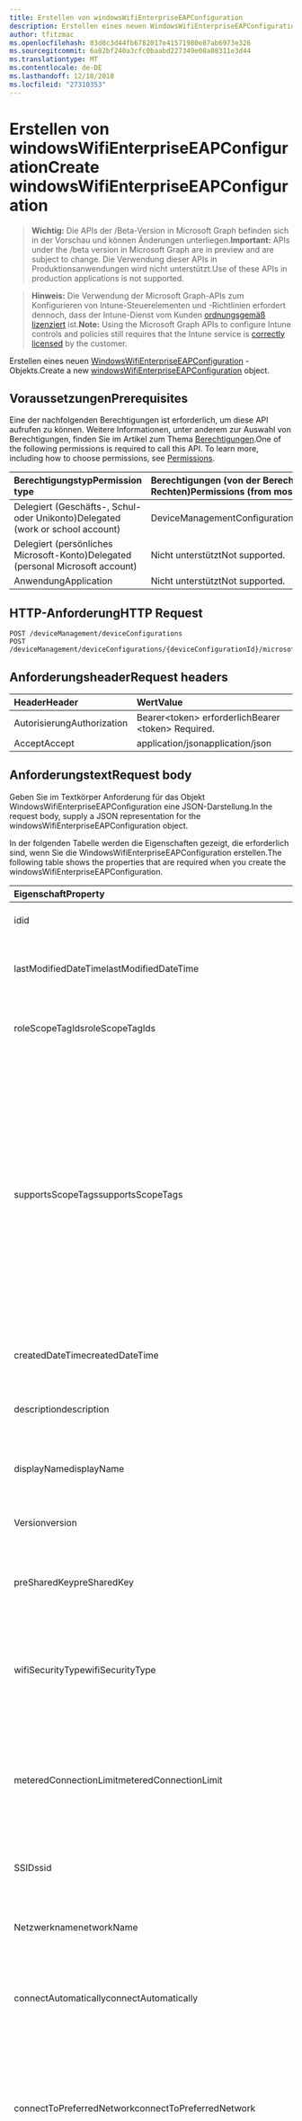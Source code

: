 ```yaml
---
title: Erstellen von windowsWifiEnterpriseEAPConfiguration
description: Erstellen eines neuen WindowsWifiEnterpriseEAPConfiguration-Objekts.
author: tfitzmac
ms.openlocfilehash: 03d8c3d44fb6782017e41571980e87ab6973e326
ms.sourcegitcommit: 6a82bf240a3cfc0baabd227349e08a08311e3d44
ms.translationtype: MT
ms.contentlocale: de-DE
ms.lasthandoff: 12/18/2018
ms.locfileid: "27310353"
---
```

# <a name="create-windowswifienterpriseeapconfiguration"></a><span data-ttu-id="7ac6f-103">Erstellen von windowsWifiEnterpriseEAPConfiguration</span><span class="sxs-lookup"><span data-stu-id="7ac6f-103">Create windowsWifiEnterpriseEAPConfiguration</span></span>

> <span data-ttu-id="7ac6f-104">**Wichtig:** Die APIs der /Beta-Version in Microsoft Graph befinden sich in der Vorschau und können Änderungen unterliegen.</span><span class="sxs-lookup"><span data-stu-id="7ac6f-104">**Important:** APIs under the /beta version in Microsoft Graph are in preview and are subject to change.</span></span> <span data-ttu-id="7ac6f-105">Die Verwendung dieser APIs in Produktionsanwendungen wird nicht unterstützt.</span><span class="sxs-lookup"><span data-stu-id="7ac6f-105">Use of these APIs in production applications is not supported.</span></span>

> <span data-ttu-id="7ac6f-106">**Hinweis:** Die Verwendung der Microsoft Graph-APIs zum Konfigurieren von Intune-Steuerelementen und -Richtlinien erfordert dennoch, dass der Intune-Dienst vom Kunden [ordnungsgemäß lizenziert](https://go.microsoft.com/fwlink/?linkid=839381) ist.</span><span class="sxs-lookup"><span data-stu-id="7ac6f-106">**Note:** Using the Microsoft Graph APIs to configure Intune controls and policies still requires that the Intune service is [correctly licensed](https://go.microsoft.com/fwlink/?linkid=839381) by the customer.</span></span>

<span data-ttu-id="7ac6f-107">Erstellen eines neuen [WindowsWifiEnterpriseEAPConfiguration](../resources/intune-deviceconfig-windowswifienterpriseeapconfiguration.md) -Objekts.</span><span class="sxs-lookup"><span data-stu-id="7ac6f-107">Create a new [windowsWifiEnterpriseEAPConfiguration](../resources/intune-deviceconfig-windowswifienterpriseeapconfiguration.md) object.</span></span>
## <a name="prerequisites"></a><span data-ttu-id="7ac6f-108">Voraussetzungen</span><span class="sxs-lookup"><span data-stu-id="7ac6f-108">Prerequisites</span></span>
<span data-ttu-id="7ac6f-p102">Eine der nachfolgenden Berechtigungen ist erforderlich, um diese API aufrufen zu können. Weitere Informationen, unter anderem zur Auswahl von Berechtigungen, finden Sie im Artikel zum Thema [Berechtigungen](/graph/permissions-reference).</span><span class="sxs-lookup"><span data-stu-id="7ac6f-p102">One of the following permissions is required to call this API. To learn more, including how to choose permissions, see [Permissions](/graph/permissions-reference).</span></span>

|<span data-ttu-id="7ac6f-111">Berechtigungstyp</span><span class="sxs-lookup"><span data-stu-id="7ac6f-111">Permission type</span></span>|<span data-ttu-id="7ac6f-112">Berechtigungen (von der Berechtigung mit den meisten Rechten zu der mit den wenigsten Rechten)</span><span class="sxs-lookup"><span data-stu-id="7ac6f-112">Permissions (from most to least privileged)</span></span>|
|:---|:---|
|<span data-ttu-id="7ac6f-113">Delegiert (Geschäfts-, Schul- oder Unikonto)</span><span class="sxs-lookup"><span data-stu-id="7ac6f-113">Delegated (work or school account)</span></span>|<span data-ttu-id="7ac6f-114">DeviceManagementConfiguration.ReadWrite.All</span><span class="sxs-lookup"><span data-stu-id="7ac6f-114">DeviceManagementConfiguration.ReadWrite.All</span></span>|
|<span data-ttu-id="7ac6f-115">Delegiert (persönliches Microsoft-Konto)</span><span class="sxs-lookup"><span data-stu-id="7ac6f-115">Delegated (personal Microsoft account)</span></span>|<span data-ttu-id="7ac6f-116">Nicht unterstützt</span><span class="sxs-lookup"><span data-stu-id="7ac6f-116">Not supported.</span></span>|
|<span data-ttu-id="7ac6f-117">Anwendung</span><span class="sxs-lookup"><span data-stu-id="7ac6f-117">Application</span></span>|<span data-ttu-id="7ac6f-118">Nicht unterstützt</span><span class="sxs-lookup"><span data-stu-id="7ac6f-118">Not supported.</span></span>|

## <a name="http-request"></a><span data-ttu-id="7ac6f-119">HTTP-Anforderung</span><span class="sxs-lookup"><span data-stu-id="7ac6f-119">HTTP Request</span></span>
<!-- {
  "blockType": "ignored"
}
-->
``` http
POST /deviceManagement/deviceConfigurations
POST /deviceManagement/deviceConfigurations/{deviceConfigurationId}/microsoft.graph.windowsDomainJoinConfiguration/networkAccessConfigurations
```

## <a name="request-headers"></a><span data-ttu-id="7ac6f-120">Anforderungsheader</span><span class="sxs-lookup"><span data-stu-id="7ac6f-120">Request headers</span></span>
|<span data-ttu-id="7ac6f-121">Header</span><span class="sxs-lookup"><span data-stu-id="7ac6f-121">Header</span></span>|<span data-ttu-id="7ac6f-122">Wert</span><span class="sxs-lookup"><span data-stu-id="7ac6f-122">Value</span></span>|
|:---|:---|
|<span data-ttu-id="7ac6f-123">Autorisierung</span><span class="sxs-lookup"><span data-stu-id="7ac6f-123">Authorization</span></span>|<span data-ttu-id="7ac6f-124">Bearer&lt;token&gt; erforderlich</span><span class="sxs-lookup"><span data-stu-id="7ac6f-124">Bearer &lt;token&gt; Required.</span></span>|
|<span data-ttu-id="7ac6f-125">Accept</span><span class="sxs-lookup"><span data-stu-id="7ac6f-125">Accept</span></span>|<span data-ttu-id="7ac6f-126">application/json</span><span class="sxs-lookup"><span data-stu-id="7ac6f-126">application/json</span></span>|

## <a name="request-body"></a><span data-ttu-id="7ac6f-127">Anforderungstext</span><span class="sxs-lookup"><span data-stu-id="7ac6f-127">Request body</span></span>
<span data-ttu-id="7ac6f-128">Geben Sie im Textkörper Anforderung für das Objekt WindowsWifiEnterpriseEAPConfiguration eine JSON-Darstellung.</span><span class="sxs-lookup"><span data-stu-id="7ac6f-128">In the request body, supply a JSON representation for the windowsWifiEnterpriseEAPConfiguration object.</span></span>

<span data-ttu-id="7ac6f-129">In der folgenden Tabelle werden die Eigenschaften gezeigt, die erforderlich sind, wenn Sie die WindowsWifiEnterpriseEAPConfiguration erstellen.</span><span class="sxs-lookup"><span data-stu-id="7ac6f-129">The following table shows the properties that are required when you create the windowsWifiEnterpriseEAPConfiguration.</span></span>

|<span data-ttu-id="7ac6f-130">Eigenschaft</span><span class="sxs-lookup"><span data-stu-id="7ac6f-130">Property</span></span>|<span data-ttu-id="7ac6f-131">Typ</span><span class="sxs-lookup"><span data-stu-id="7ac6f-131">Type</span></span>|<span data-ttu-id="7ac6f-132">Beschreibung</span><span class="sxs-lookup"><span data-stu-id="7ac6f-132">Description</span></span>|
|:---|:---|:---|
|<span data-ttu-id="7ac6f-133">id</span><span class="sxs-lookup"><span data-stu-id="7ac6f-133">id</span></span>|<span data-ttu-id="7ac6f-134">String</span><span class="sxs-lookup"><span data-stu-id="7ac6f-134">String</span></span>|<span data-ttu-id="7ac6f-135">Schlüssel der Entität</span><span class="sxs-lookup"><span data-stu-id="7ac6f-135">Key of the entity.</span></span> <span data-ttu-id="7ac6f-136">Geerbt von [deviceConfiguration](../resources/intune-deviceconfig-deviceconfiguration.md).</span><span class="sxs-lookup"><span data-stu-id="7ac6f-136">Inherited from [deviceConfiguration](../resources/intune-deviceconfig-deviceconfiguration.md)</span></span>|
|<span data-ttu-id="7ac6f-137">lastModifiedDateTime</span><span class="sxs-lookup"><span data-stu-id="7ac6f-137">lastModifiedDateTime</span></span>|<span data-ttu-id="7ac6f-138">DateTimeOffset</span><span class="sxs-lookup"><span data-stu-id="7ac6f-138">DateTimeOffset</span></span>|<span data-ttu-id="7ac6f-139">Datum und Uhrzeit der letzten Änderung des Objekts.</span><span class="sxs-lookup"><span data-stu-id="7ac6f-139">DateTime the object was last modified.</span></span> <span data-ttu-id="7ac6f-140">Geerbt von [deviceConfiguration](../resources/intune-deviceconfig-deviceconfiguration.md).</span><span class="sxs-lookup"><span data-stu-id="7ac6f-140">Inherited from [deviceConfiguration](../resources/intune-deviceconfig-deviceconfiguration.md)</span></span>|
|<span data-ttu-id="7ac6f-141">roleScopeTagIds</span><span class="sxs-lookup"><span data-stu-id="7ac6f-141">roleScopeTagIds</span></span>|<span data-ttu-id="7ac6f-142">Collection von Objekten des Typs „String“</span><span class="sxs-lookup"><span data-stu-id="7ac6f-142">String collection</span></span>|<span data-ttu-id="7ac6f-143">Liste der Bereich Tags für diese Instanz der Entität.</span><span class="sxs-lookup"><span data-stu-id="7ac6f-143">List of Scope Tags for this Entity instance.</span></span> <span data-ttu-id="7ac6f-144">Geerbt von [deviceConfiguration](../resources/intune-deviceconfig-deviceconfiguration.md).</span><span class="sxs-lookup"><span data-stu-id="7ac6f-144">Inherited from [deviceConfiguration](../resources/intune-deviceconfig-deviceconfiguration.md)</span></span>|
|<span data-ttu-id="7ac6f-145">supportsScopeTags</span><span class="sxs-lookup"><span data-stu-id="7ac6f-145">supportsScopeTags</span></span>|<span data-ttu-id="7ac6f-146">Boolesch</span><span class="sxs-lookup"><span data-stu-id="7ac6f-146">Boolean</span></span>|<span data-ttu-id="7ac6f-147">Gibt an, ob die zugrunde liegende Gerätekonfiguration die Zuweisung von Bereich Kategorien unterstützt.</span><span class="sxs-lookup"><span data-stu-id="7ac6f-147">Indicates whether or not the underlying Device Configuration supports the assignment of scope tags.</span></span> <span data-ttu-id="7ac6f-148">Zuweisen der ScopeTags-Eigenschaft ist nicht zulässig, wenn dieser Wert false ist und Entitäten nicht bereichsbezogenen Benutzern angezeigt werden.</span><span class="sxs-lookup"><span data-stu-id="7ac6f-148">Assigning to the ScopeTags property is not allowed when this value is false and entities will not be visible to scoped users.</span></span> <span data-ttu-id="7ac6f-149">Dies tritt für Legacy-Richtlinien in Silverlight erstellt und kann durch Löschen und Neuerstellen der Richtlinie in der Azure-Verwaltungsportal aufgelöst werden.</span><span class="sxs-lookup"><span data-stu-id="7ac6f-149">This occurs for Legacy policies created in Silverlight and can be resolved by deleting and recreating the policy in the Azure Portal.</span></span> <span data-ttu-id="7ac6f-150">Diese Eigenschaft ist schreibgeschützt.</span><span class="sxs-lookup"><span data-stu-id="7ac6f-150">This property is read-only.</span></span> <span data-ttu-id="7ac6f-151">Geerbt von [deviceConfiguration](../resources/intune-deviceconfig-deviceconfiguration.md).</span><span class="sxs-lookup"><span data-stu-id="7ac6f-151">Inherited from [deviceConfiguration](../resources/intune-deviceconfig-deviceconfiguration.md)</span></span>|
|<span data-ttu-id="7ac6f-152">createdDateTime</span><span class="sxs-lookup"><span data-stu-id="7ac6f-152">createdDateTime</span></span>|<span data-ttu-id="7ac6f-153">DateTimeOffset</span><span class="sxs-lookup"><span data-stu-id="7ac6f-153">DateTimeOffset</span></span>|<span data-ttu-id="7ac6f-154">Datum und Uhrzeit der Erstellung des Objekts.</span><span class="sxs-lookup"><span data-stu-id="7ac6f-154">DateTime the object was created.</span></span> <span data-ttu-id="7ac6f-155">Geerbt von [deviceConfiguration](../resources/intune-deviceconfig-deviceconfiguration.md).</span><span class="sxs-lookup"><span data-stu-id="7ac6f-155">Inherited from [deviceConfiguration](../resources/intune-deviceconfig-deviceconfiguration.md)</span></span>|
|<span data-ttu-id="7ac6f-156">description</span><span class="sxs-lookup"><span data-stu-id="7ac6f-156">description</span></span>|<span data-ttu-id="7ac6f-157">String</span><span class="sxs-lookup"><span data-stu-id="7ac6f-157">String</span></span>|<span data-ttu-id="7ac6f-158">Beschreibung der Gerätekonfiguration (vom Administrator festgelegt).</span><span class="sxs-lookup"><span data-stu-id="7ac6f-158">Admin provided description of the Device Configuration.</span></span> <span data-ttu-id="7ac6f-159">Geerbt von [deviceConfiguration](../resources/intune-deviceconfig-deviceconfiguration.md).</span><span class="sxs-lookup"><span data-stu-id="7ac6f-159">Inherited from [deviceConfiguration](../resources/intune-deviceconfig-deviceconfiguration.md)</span></span>|
|<span data-ttu-id="7ac6f-160">displayName</span><span class="sxs-lookup"><span data-stu-id="7ac6f-160">displayName</span></span>|<span data-ttu-id="7ac6f-161">String</span><span class="sxs-lookup"><span data-stu-id="7ac6f-161">String</span></span>|<span data-ttu-id="7ac6f-162">Name der Gerätekonfiguration (vom Administrator festgelegt).</span><span class="sxs-lookup"><span data-stu-id="7ac6f-162">Admin provided name of the device configuration.</span></span> <span data-ttu-id="7ac6f-163">Geerbt von [deviceConfiguration](../resources/intune-deviceconfig-deviceconfiguration.md).</span><span class="sxs-lookup"><span data-stu-id="7ac6f-163">Inherited from [deviceConfiguration](../resources/intune-deviceconfig-deviceconfiguration.md)</span></span>|
|<span data-ttu-id="7ac6f-164">Version</span><span class="sxs-lookup"><span data-stu-id="7ac6f-164">version</span></span>|<span data-ttu-id="7ac6f-165">Int32</span><span class="sxs-lookup"><span data-stu-id="7ac6f-165">Int32</span></span>|<span data-ttu-id="7ac6f-166">Version der Gerätekonfiguration.</span><span class="sxs-lookup"><span data-stu-id="7ac6f-166">Version of the device configuration.</span></span> <span data-ttu-id="7ac6f-167">Geerbt von [deviceConfiguration](../resources/intune-deviceconfig-deviceconfiguration.md).</span><span class="sxs-lookup"><span data-stu-id="7ac6f-167">Inherited from [deviceConfiguration](../resources/intune-deviceconfig-deviceconfiguration.md)</span></span>|
|<span data-ttu-id="7ac6f-168">preSharedKey</span><span class="sxs-lookup"><span data-stu-id="7ac6f-168">preSharedKey</span></span>|<span data-ttu-id="7ac6f-169">String</span><span class="sxs-lookup"><span data-stu-id="7ac6f-169">String</span></span>|<span data-ttu-id="7ac6f-170">Dies ist die vorinstallierten Schlüssel für WPA persönliche Wi-Fi-Netzwerk.</span><span class="sxs-lookup"><span data-stu-id="7ac6f-170">This is the pre-shared key for WPA Personal Wi-Fi network.</span></span> <span data-ttu-id="7ac6f-171">Geerbt von [windowsWifiConfiguration](../resources/intune-deviceconfig-windowswificonfiguration.md)</span><span class="sxs-lookup"><span data-stu-id="7ac6f-171">Inherited from [windowsWifiConfiguration](../resources/intune-deviceconfig-windowswificonfiguration.md)</span></span>|
|<span data-ttu-id="7ac6f-172">wifiSecurityType</span><span class="sxs-lookup"><span data-stu-id="7ac6f-172">wifiSecurityType</span></span>|[<span data-ttu-id="7ac6f-173">wiFiSecurityType</span><span class="sxs-lookup"><span data-stu-id="7ac6f-173">wiFiSecurityType</span></span>](../resources/intune-deviceconfig-wifisecuritytype.md)|<span data-ttu-id="7ac6f-174">Den Sicherheitstyp Wifi angeben.</span><span class="sxs-lookup"><span data-stu-id="7ac6f-174">Specify the Wifi Security Type.</span></span> <span data-ttu-id="7ac6f-175">Geerbt von [WindowsWifiConfiguration](../resources/intune-deviceconfig-windowswificonfiguration.md).</span><span class="sxs-lookup"><span data-stu-id="7ac6f-175">Inherited from [windowsWifiConfiguration](../resources/intune-deviceconfig-windowswificonfiguration.md).</span></span> <span data-ttu-id="7ac6f-176">Mögliche Werte sind: `open`, `wpaPersonal`, `wpaEnterprise`, `wep`, `wpa2Personal` und `wpa2Enterprise`.</span><span class="sxs-lookup"><span data-stu-id="7ac6f-176">Possible values are: `open`, `wpaPersonal`, `wpaEnterprise`, `wep`, `wpa2Personal`, `wpa2Enterprise`.</span></span>|
|<span data-ttu-id="7ac6f-177">meteredConnectionLimit</span><span class="sxs-lookup"><span data-stu-id="7ac6f-177">meteredConnectionLimit</span></span>|[<span data-ttu-id="7ac6f-178">meteredConnectionLimitType</span><span class="sxs-lookup"><span data-stu-id="7ac6f-178">meteredConnectionLimitType</span></span>](../resources/intune-deviceconfig-meteredconnectionlimittype.md)|<span data-ttu-id="7ac6f-179">Geben Sie den gemessenen Verbindungstyp des Grenzwert für die WLAN-Verbindung.</span><span class="sxs-lookup"><span data-stu-id="7ac6f-179">Specify the metered connection limit type for the wifi connection.</span></span> <span data-ttu-id="7ac6f-180">Geerbt von [WindowsWifiConfiguration](../resources/intune-deviceconfig-windowswificonfiguration.md).</span><span class="sxs-lookup"><span data-stu-id="7ac6f-180">Inherited from [windowsWifiConfiguration](../resources/intune-deviceconfig-windowswificonfiguration.md).</span></span> <span data-ttu-id="7ac6f-181">Mögliche Werte sind: `unrestricted`, `fixed` und `variable`.</span><span class="sxs-lookup"><span data-stu-id="7ac6f-181">Possible values are: `unrestricted`, `fixed`, `variable`.</span></span>|
|<span data-ttu-id="7ac6f-182">SSID</span><span class="sxs-lookup"><span data-stu-id="7ac6f-182">ssid</span></span>|<span data-ttu-id="7ac6f-183">String</span><span class="sxs-lookup"><span data-stu-id="7ac6f-183">String</span></span>|<span data-ttu-id="7ac6f-184">Geben Sie die SSID des WLAN-Verbindung.</span><span class="sxs-lookup"><span data-stu-id="7ac6f-184">Specify the SSID of the wifi connection.</span></span> <span data-ttu-id="7ac6f-185">Geerbt von [windowsWifiConfiguration](../resources/intune-deviceconfig-windowswificonfiguration.md)</span><span class="sxs-lookup"><span data-stu-id="7ac6f-185">Inherited from [windowsWifiConfiguration](../resources/intune-deviceconfig-windowswificonfiguration.md)</span></span>|
|<span data-ttu-id="7ac6f-186">Netzwerkname</span><span class="sxs-lookup"><span data-stu-id="7ac6f-186">networkName</span></span>|<span data-ttu-id="7ac6f-187">String</span><span class="sxs-lookup"><span data-stu-id="7ac6f-187">String</span></span>|<span data-ttu-id="7ac6f-188">Geben Sie den Namen der Netzwerk-Konfiguration.</span><span class="sxs-lookup"><span data-stu-id="7ac6f-188">Specify the network configuration name.</span></span> <span data-ttu-id="7ac6f-189">Geerbt von [windowsWifiConfiguration](../resources/intune-deviceconfig-windowswificonfiguration.md)</span><span class="sxs-lookup"><span data-stu-id="7ac6f-189">Inherited from [windowsWifiConfiguration](../resources/intune-deviceconfig-windowswificonfiguration.md)</span></span>|
|<span data-ttu-id="7ac6f-190">connectAutomatically</span><span class="sxs-lookup"><span data-stu-id="7ac6f-190">connectAutomatically</span></span>|<span data-ttu-id="7ac6f-191">Boolesch</span><span class="sxs-lookup"><span data-stu-id="7ac6f-191">Boolean</span></span>|<span data-ttu-id="7ac6f-192">Geben Sie an, ob die WLAN-Verbindung automatisch im Bereich eine Verbindung herstellen soll.</span><span class="sxs-lookup"><span data-stu-id="7ac6f-192">Specify whether the wifi connection should connect automatically when in range.</span></span> <span data-ttu-id="7ac6f-193">Geerbt von [windowsWifiConfiguration](../resources/intune-deviceconfig-windowswificonfiguration.md)</span><span class="sxs-lookup"><span data-stu-id="7ac6f-193">Inherited from [windowsWifiConfiguration](../resources/intune-deviceconfig-windowswificonfiguration.md)</span></span>|
|<span data-ttu-id="7ac6f-194">connectToPreferredNetwork</span><span class="sxs-lookup"><span data-stu-id="7ac6f-194">connectToPreferredNetwork</span></span>|<span data-ttu-id="7ac6f-195">Boolesch</span><span class="sxs-lookup"><span data-stu-id="7ac6f-195">Boolean</span></span>|<span data-ttu-id="7ac6f-196">Geben Sie an, ob die WLAN-Verbindung zu bevorzugten Netzwerken, wenn bereits mit diesem verbunden eine Verbindung herstellen soll.</span><span class="sxs-lookup"><span data-stu-id="7ac6f-196">Specify whether the wifi connection should connect to more preferred networks when already connected to this one.</span></span>  <span data-ttu-id="7ac6f-197">Erfordert ConnectAutomatically auf true festgelegt ist.</span><span class="sxs-lookup"><span data-stu-id="7ac6f-197">Requires ConnectAutomatically to be true.</span></span> <span data-ttu-id="7ac6f-198">Geerbt von [windowsWifiConfiguration](../resources/intune-deviceconfig-windowswificonfiguration.md)</span><span class="sxs-lookup"><span data-stu-id="7ac6f-198">Inherited from [windowsWifiConfiguration](../resources/intune-deviceconfig-windowswificonfiguration.md)</span></span>|
|<span data-ttu-id="7ac6f-199">connectWhenNetworkNameIsHidden</span><span class="sxs-lookup"><span data-stu-id="7ac6f-199">connectWhenNetworkNameIsHidden</span></span>|<span data-ttu-id="7ac6f-200">Boolesch</span><span class="sxs-lookup"><span data-stu-id="7ac6f-200">Boolean</span></span>|<span data-ttu-id="7ac6f-201">Geben Sie an, ob die WLAN-Verbindung automatisch verbinden sollte, auch wenn die SSID nicht übertragen wird.</span><span class="sxs-lookup"><span data-stu-id="7ac6f-201">Specify whether the wifi connection should connect automatically even when the SSID is not broadcasting.</span></span> <span data-ttu-id="7ac6f-202">Geerbt von [windowsWifiConfiguration](../resources/intune-deviceconfig-windowswificonfiguration.md)</span><span class="sxs-lookup"><span data-stu-id="7ac6f-202">Inherited from [windowsWifiConfiguration](../resources/intune-deviceconfig-windowswificonfiguration.md)</span></span>|
|<span data-ttu-id="7ac6f-203">proxySetting</span><span class="sxs-lookup"><span data-stu-id="7ac6f-203">proxySetting</span></span>|[<span data-ttu-id="7ac6f-204">wiFiProxySetting</span><span class="sxs-lookup"><span data-stu-id="7ac6f-204">wiFiProxySetting</span></span>](../resources/intune-deviceconfig-wifiproxysetting.md)|<span data-ttu-id="7ac6f-205">Geben Sie die Proxyeinstellung für Wi-Fi-Konfiguration Inherited aus [WindowsWifiConfiguration](../resources/intune-deviceconfig-windowswificonfiguration.md).</span><span class="sxs-lookup"><span data-stu-id="7ac6f-205">Specify the proxy setting for Wi-Fi configuration Inherited from [windowsWifiConfiguration](../resources/intune-deviceconfig-windowswificonfiguration.md).</span></span> <span data-ttu-id="7ac6f-206">Mögliche Werte sind: `none`, `manual` und `automatic`.</span><span class="sxs-lookup"><span data-stu-id="7ac6f-206">Possible values are: `none`, `manual`, `automatic`.</span></span>|
|<span data-ttu-id="7ac6f-207">proxyManualAddress</span><span class="sxs-lookup"><span data-stu-id="7ac6f-207">proxyManualAddress</span></span>|<span data-ttu-id="7ac6f-208">String</span><span class="sxs-lookup"><span data-stu-id="7ac6f-208">String</span></span>|<span data-ttu-id="7ac6f-209">Geben Sie die IP-Adresse des Proxyservers ein.</span><span class="sxs-lookup"><span data-stu-id="7ac6f-209">Specify the IP address for the proxy server.</span></span> <span data-ttu-id="7ac6f-210">Geerbt von [windowsWifiConfiguration](../resources/intune-deviceconfig-windowswificonfiguration.md)</span><span class="sxs-lookup"><span data-stu-id="7ac6f-210">Inherited from [windowsWifiConfiguration](../resources/intune-deviceconfig-windowswificonfiguration.md)</span></span>|
|<span data-ttu-id="7ac6f-211">proxyManualPort</span><span class="sxs-lookup"><span data-stu-id="7ac6f-211">proxyManualPort</span></span>|<span data-ttu-id="7ac6f-212">Int32</span><span class="sxs-lookup"><span data-stu-id="7ac6f-212">Int32</span></span>|<span data-ttu-id="7ac6f-213">Geben Sie den Port für den Proxyserver ein.</span><span class="sxs-lookup"><span data-stu-id="7ac6f-213">Specify the port for the proxy server.</span></span> <span data-ttu-id="7ac6f-214">Geerbt von [windowsWifiConfiguration](../resources/intune-deviceconfig-windowswificonfiguration.md)</span><span class="sxs-lookup"><span data-stu-id="7ac6f-214">Inherited from [windowsWifiConfiguration](../resources/intune-deviceconfig-windowswificonfiguration.md)</span></span>|
|<span data-ttu-id="7ac6f-215">proxyAutomaticConfigurationUrl</span><span class="sxs-lookup"><span data-stu-id="7ac6f-215">proxyAutomaticConfigurationUrl</span></span>|<span data-ttu-id="7ac6f-216">String</span><span class="sxs-lookup"><span data-stu-id="7ac6f-216">String</span></span>|<span data-ttu-id="7ac6f-217">Geben Sie die URL für das Skript Server Proxykonfiguration.</span><span class="sxs-lookup"><span data-stu-id="7ac6f-217">Specify the URL for the proxy server configuration script.</span></span> <span data-ttu-id="7ac6f-218">Geerbt von [windowsWifiConfiguration](../resources/intune-deviceconfig-windowswificonfiguration.md)</span><span class="sxs-lookup"><span data-stu-id="7ac6f-218">Inherited from [windowsWifiConfiguration](../resources/intune-deviceconfig-windowswificonfiguration.md)</span></span>|
|<span data-ttu-id="7ac6f-219">forceFIPSCompliance</span><span class="sxs-lookup"><span data-stu-id="7ac6f-219">forceFIPSCompliance</span></span>|<span data-ttu-id="7ac6f-220">Boolesch</span><span class="sxs-lookup"><span data-stu-id="7ac6f-220">Boolean</span></span>|<span data-ttu-id="7ac6f-221">Gibt an, ob FIPS-Konformität zu erzwingen.</span><span class="sxs-lookup"><span data-stu-id="7ac6f-221">Specify whether to force FIPS compliance.</span></span> <span data-ttu-id="7ac6f-222">Geerbt von [windowsWifiConfiguration](../resources/intune-deviceconfig-windowswificonfiguration.md)</span><span class="sxs-lookup"><span data-stu-id="7ac6f-222">Inherited from [windowsWifiConfiguration](../resources/intune-deviceconfig-windowswificonfiguration.md)</span></span>|
|<span data-ttu-id="7ac6f-223">networkSingleSignOn</span><span class="sxs-lookup"><span data-stu-id="7ac6f-223">networkSingleSignOn</span></span>|[<span data-ttu-id="7ac6f-224">networkSingleSignOnType</span><span class="sxs-lookup"><span data-stu-id="7ac6f-224">networkSingleSignOnType</span></span>](../resources/intune-deviceconfig-networksinglesignontype.md)|<span data-ttu-id="7ac6f-225">Geben Sie die einmalige Anmeldung Netzwerk auf Typ.</span><span class="sxs-lookup"><span data-stu-id="7ac6f-225">Specify the network single sign on type.</span></span> <span data-ttu-id="7ac6f-226">Mögliche Werte sind: `disabled`, `prelogon` und `postlogon`.</span><span class="sxs-lookup"><span data-stu-id="7ac6f-226">Possible values are: `disabled`, `prelogon`, `postlogon`.</span></span>|
|<span data-ttu-id="7ac6f-227">maximumAuthenticationTimeoutInSeconds</span><span class="sxs-lookup"><span data-stu-id="7ac6f-227">maximumAuthenticationTimeoutInSeconds</span></span>|<span data-ttu-id="7ac6f-228">Int32</span><span class="sxs-lookup"><span data-stu-id="7ac6f-228">Int32</span></span>|<span data-ttu-id="7ac6f-229">Geben Sie Authentifizierung maximale Timeout (in Sekunden).</span><span class="sxs-lookup"><span data-stu-id="7ac6f-229">Specify maximum authentication timeout (in seconds).</span></span>  <span data-ttu-id="7ac6f-230">Gültige Werte: 1-120</span><span class="sxs-lookup"><span data-stu-id="7ac6f-230">Valid range: 1-120</span></span>|
|<span data-ttu-id="7ac6f-231">promptForAdditionalAuthenticationCredentials</span><span class="sxs-lookup"><span data-stu-id="7ac6f-231">promptForAdditionalAuthenticationCredentials</span></span>|<span data-ttu-id="7ac6f-232">Boolesch</span><span class="sxs-lookup"><span data-stu-id="7ac6f-232">Boolean</span></span>|<span data-ttu-id="7ac6f-233">Geben Sie an, ob die WLAN-Verbindung für zusätzliche Authentifizierung von Anmeldeinformationen auffordern soll.</span><span class="sxs-lookup"><span data-stu-id="7ac6f-233">Specify whether the wifi connection should prompt for additional authentication credentials.</span></span>|
|<span data-ttu-id="7ac6f-234">enablePairwiseMasterKeyCaching</span><span class="sxs-lookup"><span data-stu-id="7ac6f-234">enablePairwiseMasterKeyCaching</span></span>|<span data-ttu-id="7ac6f-235">Boolesch</span><span class="sxs-lookup"><span data-stu-id="7ac6f-235">Boolean</span></span>|<span data-ttu-id="7ac6f-236">Geben Sie an, ob die WLAN-Verbindung paarweiser Hauptschlüssel Zwischenspeichern aktivieren sollten.</span><span class="sxs-lookup"><span data-stu-id="7ac6f-236">Specify whether the wifi connection should enable pairwise master key caching.</span></span>|
|<span data-ttu-id="7ac6f-237">maximumPairwiseMasterKeyCacheTimeInMinutes</span><span class="sxs-lookup"><span data-stu-id="7ac6f-237">maximumPairwiseMasterKeyCacheTimeInMinutes</span></span>|<span data-ttu-id="7ac6f-238">Int32</span><span class="sxs-lookup"><span data-stu-id="7ac6f-238">Int32</span></span>|<span data-ttu-id="7ac6f-239">Maximale paarweiser Hauptschlüssel Cachezeit (in Minuten) angeben.</span><span class="sxs-lookup"><span data-stu-id="7ac6f-239">Specify maximum pairwise master key cache time (in minutes).</span></span>  <span data-ttu-id="7ac6f-240">Gültige Werte: 5 und 1440</span><span class="sxs-lookup"><span data-stu-id="7ac6f-240">Valid range: 5-1440</span></span>|
|<span data-ttu-id="7ac6f-241">maximumNumberOfPairwiseMasterKeysInCache</span><span class="sxs-lookup"><span data-stu-id="7ac6f-241">maximumNumberOfPairwiseMasterKeysInCache</span></span>|<span data-ttu-id="7ac6f-242">Int32</span><span class="sxs-lookup"><span data-stu-id="7ac6f-242">Int32</span></span>|<span data-ttu-id="7ac6f-243">Maximale Anzahl paarweiser Hauptschlüssel im Cache angeben.</span><span class="sxs-lookup"><span data-stu-id="7ac6f-243">Specify maximum number of pairwise master keys in cache.</span></span>  <span data-ttu-id="7ac6f-244">Gültige Werte: 1 bis 255</span><span class="sxs-lookup"><span data-stu-id="7ac6f-244">Valid range: 1-255</span></span>|
|<span data-ttu-id="7ac6f-245">enablePreAuthentication</span><span class="sxs-lookup"><span data-stu-id="7ac6f-245">enablePreAuthentication</span></span>|<span data-ttu-id="7ac6f-246">Boolesch</span><span class="sxs-lookup"><span data-stu-id="7ac6f-246">Boolean</span></span>|<span data-ttu-id="7ac6f-247">Geben Sie an, ob die Vorauthentifizierung aktiviert werden soll.</span><span class="sxs-lookup"><span data-stu-id="7ac6f-247">Specify whether pre-authentication should be enabled.</span></span>|
|<span data-ttu-id="7ac6f-248">maximumPreAuthenticationAttempts</span><span class="sxs-lookup"><span data-stu-id="7ac6f-248">maximumPreAuthenticationAttempts</span></span>|<span data-ttu-id="7ac6f-249">Int32</span><span class="sxs-lookup"><span data-stu-id="7ac6f-249">Int32</span></span>|<span data-ttu-id="7ac6f-250">Geben Sie die maximale Vorauthentifizierung Versuche.</span><span class="sxs-lookup"><span data-stu-id="7ac6f-250">Specify maximum pre-authentication attempts.</span></span>  <span data-ttu-id="7ac6f-251">Gültige Werte: 1 bis 16</span><span class="sxs-lookup"><span data-stu-id="7ac6f-251">Valid range: 1-16</span></span>|
|<span data-ttu-id="7ac6f-252">eapType</span><span class="sxs-lookup"><span data-stu-id="7ac6f-252">eapType</span></span>|[<span data-ttu-id="7ac6f-253">eapType</span><span class="sxs-lookup"><span data-stu-id="7ac6f-253">eapType</span></span>](../resources/intune-deviceconfig-eaptype.md)|<span data-ttu-id="7ac6f-254">Extensible Authentication-Protokoll (EAP).</span><span class="sxs-lookup"><span data-stu-id="7ac6f-254">Extensible Authentication Protocol (EAP).</span></span> <span data-ttu-id="7ac6f-255">Gibt den Typ des EAP-Protokolls festlegen für den die Wi-Fi-Endpunkt (Router).</span><span class="sxs-lookup"><span data-stu-id="7ac6f-255">Indicates the type of EAP protocol set on the the Wi-Fi endpoint (router).</span></span> <span data-ttu-id="7ac6f-256">Mögliche Werte sind: `eapTls`, `leap`, `eapSim`, `eapTtls`, `peap` und `eapFast`.</span><span class="sxs-lookup"><span data-stu-id="7ac6f-256">Possible values are: `eapTls`, `leap`, `eapSim`, `eapTtls`, `peap`, `eapFast`.</span></span>|
|<span data-ttu-id="7ac6f-257">trustedServerCertificateNames</span><span class="sxs-lookup"><span data-stu-id="7ac6f-257">trustedServerCertificateNames</span></span>|<span data-ttu-id="7ac6f-258">Collection von Objekten des Typs „String“</span><span class="sxs-lookup"><span data-stu-id="7ac6f-258">String collection</span></span>|<span data-ttu-id="7ac6f-259">Angeben von vertrauenswürdigen Zertifikat Servernamen.</span><span class="sxs-lookup"><span data-stu-id="7ac6f-259">Specify trusted server certificate names.</span></span>|
|<span data-ttu-id="7ac6f-260">authenticationMethod</span><span class="sxs-lookup"><span data-stu-id="7ac6f-260">authenticationMethod</span></span>|[<span data-ttu-id="7ac6f-261">wiFiAuthenticationMethod</span><span class="sxs-lookup"><span data-stu-id="7ac6f-261">wiFiAuthenticationMethod</span></span>](../resources/intune-deviceconfig-wifiauthenticationmethod.md)|<span data-ttu-id="7ac6f-262">Angeben der Authentifizierungsmethode.</span><span class="sxs-lookup"><span data-stu-id="7ac6f-262">Specify the authentication method.</span></span> <span data-ttu-id="7ac6f-263">Mögliche Werte sind: `certificate` und `usernameAndPassword`.</span><span class="sxs-lookup"><span data-stu-id="7ac6f-263">Possible values are: `certificate`, `usernameAndPassword`.</span></span>|
|<span data-ttu-id="7ac6f-264">innerAuthenticationProtocolForEAPTTLS</span><span class="sxs-lookup"><span data-stu-id="7ac6f-264">innerAuthenticationProtocolForEAPTTLS</span></span>|[<span data-ttu-id="7ac6f-265">nonEapAuthenticationMethodForEapTtlsType</span><span class="sxs-lookup"><span data-stu-id="7ac6f-265">nonEapAuthenticationMethodForEapTtlsType</span></span>](../resources/intune-deviceconfig-noneapauthenticationmethodforeapttlstype.md)|<span data-ttu-id="7ac6f-266">Geben Sie innere Authentifizierungsprotokoll für EAP TTLS.</span><span class="sxs-lookup"><span data-stu-id="7ac6f-266">Specify inner authentication protocol for EAP TTLS.</span></span> <span data-ttu-id="7ac6f-267">Mögliche Werte: sind `unencryptedPassword`, `challengeHandshakeAuthenticationProtocol`, `microsoftChap` und `microsoftChapVersionTwo`.</span><span class="sxs-lookup"><span data-stu-id="7ac6f-267">Possible values are: `unencryptedPassword`, `challengeHandshakeAuthenticationProtocol`, `microsoftChap`, `microsoftChapVersionTwo`.</span></span>|
|<span data-ttu-id="7ac6f-268">outerIdentityPrivacyTemporaryValue</span><span class="sxs-lookup"><span data-stu-id="7ac6f-268">outerIdentityPrivacyTemporaryValue</span></span>|<span data-ttu-id="7ac6f-269">String</span><span class="sxs-lookup"><span data-stu-id="7ac6f-269">String</span></span>|<span data-ttu-id="7ac6f-270">Geben Sie die Zeichenfolge, um den Benutzernamen für den Datenschutz ersetzen, wenn EAP TTLS oder PEAP verwenden.</span><span class="sxs-lookup"><span data-stu-id="7ac6f-270">Specify the string to replace usernames for privacy when using EAP TTLS or PEAP.</span></span>|



## <a name="response"></a><span data-ttu-id="7ac6f-271">Antwort</span><span class="sxs-lookup"><span data-stu-id="7ac6f-271">Response</span></span>
<span data-ttu-id="7ac6f-272">Wenn der Vorgang erfolgreich war, gibt diese Methode einen `201 Created` Antwortcode und eines [WindowsWifiEnterpriseEAPConfiguration](../resources/intune-deviceconfig-windowswifienterpriseeapconfiguration.md) -Objekts in der Antworttext.</span><span class="sxs-lookup"><span data-stu-id="7ac6f-272">If successful, this method returns a `201 Created` response code and a [windowsWifiEnterpriseEAPConfiguration](../resources/intune-deviceconfig-windowswifienterpriseeapconfiguration.md) object in the response body.</span></span>

## <a name="example"></a><span data-ttu-id="7ac6f-273">Beispiel</span><span class="sxs-lookup"><span data-stu-id="7ac6f-273">Example</span></span>
### <a name="request"></a><span data-ttu-id="7ac6f-274">Anforderung</span><span class="sxs-lookup"><span data-stu-id="7ac6f-274">Request</span></span>
<span data-ttu-id="7ac6f-275">Nachfolgend sehen Sie ein Beispiel der Anforderung.</span><span class="sxs-lookup"><span data-stu-id="7ac6f-275">Here is an example of the request.</span></span>
``` http
POST https://graph.microsoft.com/beta/deviceManagement/deviceConfigurations
Content-type: application/json
Content-length: 1568

{
  "@odata.type": "#microsoft.graph.windowsWifiEnterpriseEAPConfiguration",
  "lastModifiedDateTime": "2017-01-01T00:00:35.1329464-08:00",
  "roleScopeTagIds": [
    "Role Scope Tag Ids value"
  ],
  "supportsScopeTags": true,
  "description": "Description value",
  "displayName": "Display Name value",
  "version": 7,
  "preSharedKey": "Pre Shared Key value",
  "wifiSecurityType": "wpaPersonal",
  "meteredConnectionLimit": "fixed",
  "ssid": "Ssid value",
  "networkName": "Network Name value",
  "connectAutomatically": true,
  "connectToPreferredNetwork": true,
  "connectWhenNetworkNameIsHidden": true,
  "proxySetting": "manual",
  "proxyManualAddress": "Proxy Manual Address value",
  "proxyManualPort": 15,
  "proxyAutomaticConfigurationUrl": "https://example.com/proxyAutomaticConfigurationUrl/",
  "forceFIPSCompliance": true,
  "networkSingleSignOn": "prelogon",
  "maximumAuthenticationTimeoutInSeconds": 5,
  "promptForAdditionalAuthenticationCredentials": true,
  "enablePairwiseMasterKeyCaching": true,
  "maximumPairwiseMasterKeyCacheTimeInMinutes": 10,
  "maximumNumberOfPairwiseMasterKeysInCache": 8,
  "enablePreAuthentication": true,
  "maximumPreAuthenticationAttempts": 0,
  "eapType": "leap",
  "trustedServerCertificateNames": [
    "Trusted Server Certificate Names value"
  ],
  "authenticationMethod": "usernameAndPassword",
  "innerAuthenticationProtocolForEAPTTLS": "challengeHandshakeAuthenticationProtocol",
  "outerIdentityPrivacyTemporaryValue": "Outer Identity Privacy Temporary Value value"
}
```

### <a name="response"></a><span data-ttu-id="7ac6f-276">Antwort</span><span class="sxs-lookup"><span data-stu-id="7ac6f-276">Response</span></span>
<span data-ttu-id="7ac6f-p132">Nachfolgend sehen Sie ein Beispiel der Antwort. Hinweis: Das hier gezeigte Antwortobjekt ist möglicherweise aus Platzgründen abgeschnitten. Von einem tatsächlichen Aufruf werden alle Eigenschaften zurückgegeben.</span><span class="sxs-lookup"><span data-stu-id="7ac6f-p132">Here is an example of the response. Note: The response object shown here may be truncated for brevity. All of the properties will be returned from an actual call.</span></span>
``` http
HTTP/1.1 201 Created
Content-Type: application/json
Content-Length: 1676

{
  "@odata.type": "#microsoft.graph.windowsWifiEnterpriseEAPConfiguration",
  "id": "7e7183ac-83ac-7e71-ac83-717eac83717e",
  "lastModifiedDateTime": "2017-01-01T00:00:35.1329464-08:00",
  "roleScopeTagIds": [
    "Role Scope Tag Ids value"
  ],
  "supportsScopeTags": true,
  "createdDateTime": "2017-01-01T00:02:43.5775965-08:00",
  "description": "Description value",
  "displayName": "Display Name value",
  "version": 7,
  "preSharedKey": "Pre Shared Key value",
  "wifiSecurityType": "wpaPersonal",
  "meteredConnectionLimit": "fixed",
  "ssid": "Ssid value",
  "networkName": "Network Name value",
  "connectAutomatically": true,
  "connectToPreferredNetwork": true,
  "connectWhenNetworkNameIsHidden": true,
  "proxySetting": "manual",
  "proxyManualAddress": "Proxy Manual Address value",
  "proxyManualPort": 15,
  "proxyAutomaticConfigurationUrl": "https://example.com/proxyAutomaticConfigurationUrl/",
  "forceFIPSCompliance": true,
  "networkSingleSignOn": "prelogon",
  "maximumAuthenticationTimeoutInSeconds": 5,
  "promptForAdditionalAuthenticationCredentials": true,
  "enablePairwiseMasterKeyCaching": true,
  "maximumPairwiseMasterKeyCacheTimeInMinutes": 10,
  "maximumNumberOfPairwiseMasterKeysInCache": 8,
  "enablePreAuthentication": true,
  "maximumPreAuthenticationAttempts": 0,
  "eapType": "leap",
  "trustedServerCertificateNames": [
    "Trusted Server Certificate Names value"
  ],
  "authenticationMethod": "usernameAndPassword",
  "innerAuthenticationProtocolForEAPTTLS": "challengeHandshakeAuthenticationProtocol",
  "outerIdentityPrivacyTemporaryValue": "Outer Identity Privacy Temporary Value value"
}
```





